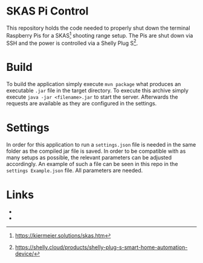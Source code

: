 # SKAS Pi Control

This repository holds the code needed to properly shut down the terminal Raspberry Pis for a SKAS[^1] shooting range setup.
The Pis are shut down via SSH and the power is controlled via a Shelly Plug S[^2].

# Build

To build the application simply execute `mvn package` what produces an executable `.jar` file in the target directory.
To execute this archive simply execute `java -jar <filename>.jar` to start the server.
Afterwards the requests are available as they are configured in the settings.

# Settings

In order for this application to run a `settings.json` file is needed in the same folder as the compiled jar file is saved.
In order to be compatible with as many setups as possible, the relevant parameters can be adjusted accordingly.
An example of such a file can be seen in this repo in the `settings Example.json` file.
All parameters are needed.

# Links

- [^1]: https://kiermeier.solutions/skas.htm
- [^2]: https://shelly.cloud/products/shelly-plug-s-smart-home-automation-device/
